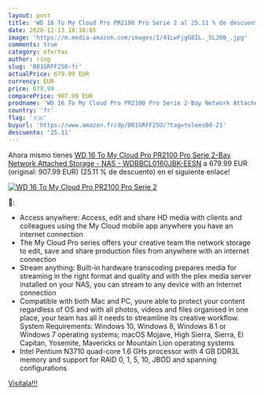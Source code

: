 ```yaml
---
layout: post
title: 'WD 16 To My Cloud Pro PR2100 Pro Serie 2 al 25.11 % de descuento'
date: 2020-12-13 18:38:05
image: 'https://m.media-amazon.com/images/I/41LwFjgG8IL._SL200_.jpg'
comments: true
category: ofertas
author: ring
slug: 'B01GRFF25O-fr'
actualPrice: 679.99 EUR
currency: EUR
price: 679.99
comparePrice: 907.99 EUR
prodname: 'WD 16 To My Cloud Pro PR2100 Pro Serie 2-Bay Network Attached Storage - NAS - WDBBCL0160JBK-EESN'
country: 'fr'
flag: '🇫🇷'
buyurl: 'https://www.amazon.fr/dp/B01GRFF25O/?tag=tolees0d-21'
descuento: '25.11'
---
```


Ahora mismo tienes [WD 16 To My Cloud Pro PR2100 Pro Serie 2-Bay Network Attached Storage - NAS - WDBBCL0160JBK-EESN](https://www.amazon.fr/dp/B01GRFF25O/?tag=tolees0d-21) a 679.99 EUR (original: 907.99 EUR) (25.11 %  de descuento) en el siguiente enlace!

[![WD 16 To My Cloud Pro PR2100 Pro Serie 2](https://m.media-amazon.com/images/I/41LwFjgG8IL._SL200_.jpg)](https://www.amazon.fr/dp/B01GRFF25O/?tag=tolees0d-21)

🔎:

- Access anywhere: Access, edit and share HD media with clients and colleagues using the My Cloud mobile app anywhere you have an internet connection
- The My Cloud Pro series offers your creative team the network storage to edit, save and share production files from anywhere with an internet connection
- Stream anything: Built-in hardware transcoding prepares media for streaming in the right format and quality and with the plex media server installed on your NAS, you can stream to any device with an Internet connection
- Compatible with both Mac and PC, youre able to protect your content regardless of OS and with all photos, videos and files organised in one place, your team has all it needs to streamline its creative workflow. System Requirements: Windows 10, Windows 8, Windows 8.1 or Windows 7 operating systems; macOS Mojave, High Sierra, Sierra, El Capitan, Yosemite, Mavericks or Mountain Lion operating systems
- Intel Pentium N3710 quad-core 1.6 GHs processor with 4 GB DDR3L memory and support for RAID 0, 1, 5, 10, JBOD and spanning configurations

[Visítala!!!](https://www.amazon.fr/dp/B01GRFF25O/?tag=tolees0d-21)
